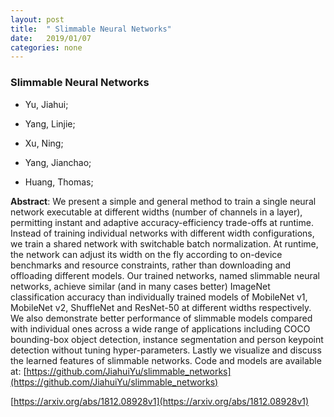 ```yaml
---
layout: post
title:  " Slimmable Neural Networks"
date:   2019/01/07
categories: none
---
```




### Slimmable Neural Networks



* Yu, Jiahui; 

* Yang, Linjie; 

* Xu, Ning; 

* Yang, Jianchao; 

* Huang, Thomas; 





**Abstract**:  We present a simple and general method to train a single neural network executable at different widths (number of channels in a layer), permitting instant and adaptive accuracy-efficiency trade-offs at runtime. Instead of training individual networks with different width configurations, we train a shared network with switchable batch normalization. At runtime, the network can adjust its width on the fly according to on-device benchmarks and resource constraints, rather than downloading and offloading different models. Our trained networks, named slimmable neural networks, achieve similar (and in many cases better) ImageNet classification accuracy than individually trained models of MobileNet v1, MobileNet v2, ShuffleNet and ResNet-50 at different widths respectively. We also demonstrate better performance of slimmable models compared with individual ones across a wide range of applications including COCO bounding-box object detection, instance segmentation and person keypoint detection without tuning hyper-parameters. Lastly we visualize and discuss the learned features of slimmable networks. Code and models are available at: [https://github.com/JiahuiYu/slimmable_networks](https://github.com/JiahuiYu/slimmable_networks) 



 [https://arxiv.org/abs/1812.08928v1](https://arxiv.org/abs/1812.08928v1) 

